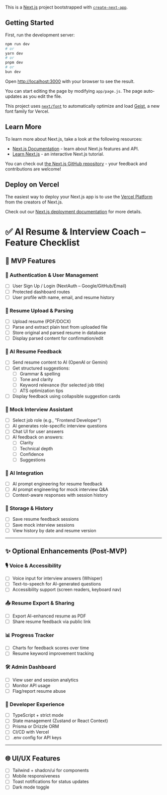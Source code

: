 This is a [Next.js](https://nextjs.org) project bootstrapped with [`create-next-app`](https://github.com/vercel/next.js/tree/canary/packages/create-next-app).

## Getting Started

First, run the development server:

```bash
npm run dev
# or
yarn dev
# or
pnpm dev
# or
bun dev
```

Open [http://localhost:3000](http://localhost:3000) with your browser to see the result.

You can start editing the page by modifying `app/page.js`. The page auto-updates as you edit the file.

This project uses [`next/font`](https://nextjs.org/docs/app/building-your-application/optimizing/fonts) to automatically optimize and load [Geist](https://vercel.com/font), a new font family for Vercel.

## Learn More

To learn more about Next.js, take a look at the following resources:

- [Next.js Documentation](https://nextjs.org/docs) - learn about Next.js features and API.
- [Learn Next.js](https://nextjs.org/learn) - an interactive Next.js tutorial.

You can check out [the Next.js GitHub repository](https://github.com/vercel/next.js) - your feedback and contributions are welcome!

## Deploy on Vercel

The easiest way to deploy your Next.js app is to use the [Vercel Platform](https://vercel.com/new?utm_medium=default-template&filter=next.js&utm_source=create-next-app&utm_campaign=create-next-app-readme) from the creators of Next.js.

Check out our [Next.js deployment documentation](https://nextjs.org/docs/app/building-your-application/deploying) for more details.

# ✅ AI Resume & Interview Coach – Feature Checklist

## 🚀 MVP Features

### 🔐 Authentication & User Management

- [ ] User Sign Up / Login (NextAuth – Google/GitHub/Email)
- [ ] Protected dashboard routes
- [ ] User profile with name, email, and resume history

### 📄 Resume Upload & Parsing

- [ ] Upload resume (PDF/DOCX)
- [ ] Parse and extract plain text from uploaded file
- [ ] Store original and parsed resume in database
- [ ] Display parsed content for confirmation/edit

### 🤖 AI Resume Feedback

- [ ] Send resume content to AI (OpenAI or Gemini)
- [ ] Get structured suggestions:
  - [ ] Grammar & spelling
  - [ ] Tone and clarity
  - [ ] Keyword relevance (for selected job title)
  - [ ] ATS optimization tips
- [ ] Display feedback using collapsible suggestion cards

### 💬 Mock Interview Assistant

- [ ] Select job role (e.g., "Frontend Developer")
- [ ] AI generates role-specific interview questions
- [ ] Chat UI for user answers
- [ ] AI feedback on answers:
  - [ ] Clarity
  - [ ] Technical depth
  - [ ] Confidence
  - [ ] Suggestions

### 🧠 AI Integration

- [ ] AI prompt engineering for resume feedback
- [ ] AI prompt engineering for mock interview Q&A
- [ ] Context-aware responses with session history

### 💾 Storage & History

- [ ] Save resume feedback sessions
- [ ] Save mock interview sessions
- [ ] View history by date and resume version

---

## ✨ Optional Enhancements (Post-MVP)

### 🎙️ Voice & Accessibility

- [ ] Voice input for interview answers (Whisper)
- [ ] Text-to-speech for AI-generated questions
- [ ] Accessibility support (screen readers, keyboard nav)

### 📤 Resume Export & Sharing

- [ ] Export AI-enhanced resume as PDF
- [ ] Share resume feedback via public link

### 📊 Progress Tracker

- [ ] Charts for feedback scores over time
- [ ] Resume keyword improvement tracking

### 🛠️ Admin Dashboard

- [ ] View user and session analytics
- [ ] Monitor API usage
- [ ] Flag/report resume abuse

### 🧪 Developer Experience

- [ ] TypeScript + strict mode
- [ ] State management (Zustand or React Context)
- [ ] Prisma or Drizzle ORM
- [ ] CI/CD with Vercel
- [ ] .env config for API keys

---

## 🌐 UI/UX Features

- [ ] Tailwind + shadcn/ui for components
- [ ] Mobile responsiveness
- [ ] Toast notifications for status updates
- [ ] Dark mode toggle
